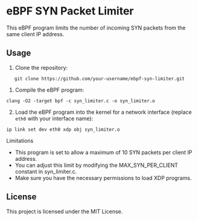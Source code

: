#  eBPF SYN Packet Limiter

This eBPF program limits the number of incoming SYN packets from the same client IP address.

## Usage

1. Clone the repository:

```
   git clone https://github.com/your-username/ebpf-syn-limiter.git
```
1. Compile the eBPF program:

```
clang -O2 -target bpf -c syn_limiter.c -o syn_limiter.o
```
2. Load the eBPF program into the kernel for a network interface (replace `eth0` with your interface name):

```
ip link set dev eth0 xdp obj syn_limiter.o
```
Limitations
- This program is set to allow a maximum of 10 SYN packets per client IP address.
- You can adjust this limit by modifying the MAX_SYN_PER_CLIENT constant in syn_limiter.c.
- Make sure you have the necessary permissions to load XDP programs.

## License
This project is licensed under the MIT License. 
